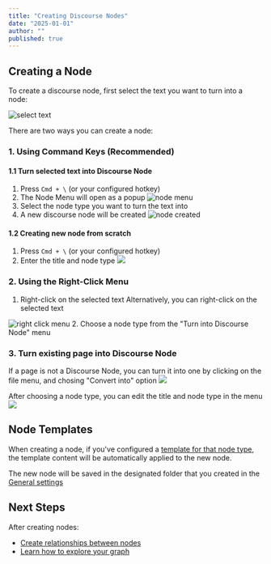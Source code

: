 ```yaml
---
title: "Creating Discourse Nodes"
date: "2025-01-01"
author: ""
published: true
---
```


## Creating a Node

To create a discourse node, first select the text you want to turn into a node:

![select text](https://firebasestorage.googleapis.com/v0/b/firescript-577a2.appspot.com/o/imgs%2Fapp%2Fdiscourse-graphs%2FInIer-iPGs.png?alt=media&token=fad214f6-f426-4249-8b0a-d5a403894600)

There are two ways you can create a node:

### 1. Using Command Keys (Recommended)
#### 1.1 Turn selected text into Discourse Node

1. Press `Cmd + \` (or your configured hotkey)
2. The Node Menu will open as a popup
![node menu](https://firebasestorage.googleapis.com/v0/b/firescript-577a2.appspot.com/o/imgs%2Fapp%2Fdiscourse-graphs%2FS6eU6y70eX.png?alt=media&token=00e61ddf-877b-4752-a65b-272e80a0a19c)
3. Select the node type you want to turn the text into
4. A new discourse node will be created
![node created](https://firebasestorage.googleapis.com/v0/b/firescript-577a2.appspot.com/o/imgs%2Fapp%2Fdiscourse-graphs%2F1VNkJC0aH8.png?alt=media&token=df9a26aa-997b-4b56-a307-87a80e350b28)

#### 1.2 Creating new node from scratch
1. Press `Cmd + \` (or your configured hotkey)
2. Enter the title and node type
![](https://firebasestorage.googleapis.com/v0/b/firescript-577a2.appspot.com/o/imgs%2Fapp%2Fdiscourse-graphs%2FyYxtLKkx6B.png?alt=media&token=7f4f02df-d1fe-4529-8530-90acb0dc74b8)

### 2. Using the Right-Click Menu

1. Right-click on the selected text
Alternatively, you can right-click on the selected text

![right click menu](https://firebasestorage.googleapis.com/v0/b/firescript-577a2.appspot.com/o/imgs%2Fapp%2Fdiscourse-graphs%2F4UqeVkqLz7.png?alt=media&token=d2373152-d251-45fe-afb6-56373d6092aa)
2. Choose a node type from the "Turn into Discourse Node" menu

### 3. Turn existing page into Discourse Node

If a page is not a Discourse Node, you can turn it into one by clicking on the file menu, and chosing "Convert into" option
![](https://firebasestorage.googleapis.com/v0/b/firescript-577a2.appspot.com/o/imgs%2Fapp%2Fdiscourse-graphs%2FCAGcQrCONJ.png?alt=media&token=fba6a6c9-038c-4a63-a46f-920bb8b37df1)

After choosing a node type, you can edit the title and node type in the menu
![](https://firebasestorage.googleapis.com/v0/b/firescript-577a2.appspot.com/o/imgs%2Fapp%2Fdiscourse-graphs%2FVZ-jWbffHY.png?alt=media&token=6d7e5861-1df6-4148-8c11-4767a6e130f0)
## Node Templates

When creating a node, if you've configured a [template for that node type](./node-types-templates#working-with-templates), the template content will be automatically applied to the new node.


The new node will be saved in the designated folder that you created in the [General settings](./general-settings)

## Next Steps

After creating nodes:
- [Create relationships between nodes](./creating-discourse-relationships)
- [Learn how to explore your graph](./exploring-discourse-graph)
